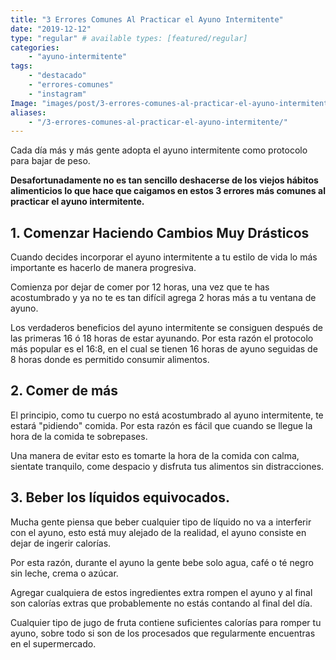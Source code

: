 ```yaml
---
title: "3 Errores Comunes Al Practicar el Ayuno Intermitente"
date: "2019-12-12"
type: "regular" # available types: [featured/regular]
categories:
    - "ayuno-intermitente"
tags:
    - "destacado"
    - "errores-comunes"
    - "instagram"
Image: "images/post/3-errores-comunes-al-practicar-el-ayuno-intermitente/Errores-ayuno-intermitente.jpg"
aliases:
    - "/3-errores-comunes-al-practicar-el-ayuno-intermitente/"
---
```


Cada día más y más gente adopta el ayuno intermitente como protocolo para bajar de peso.

**Desafortunadamente no es tan sencillo deshacerse de los viejos hábitos alimenticios lo que hace que caigamos en estos 3 errores más comunes al practicar el ayuno intermitente.**

## 1\. Comenzar Haciendo Cambios Muy Drásticos

Cuando decides incorporar el ayuno intermitente a tu estilo de vida lo más importante es hacerlo de manera progresiva.

Comienza por dejar de comer por 12 horas, una vez que te has acostumbrado y ya no te es tan difícil agrega 2 horas más a tu ventana de ayuno.

Los verdaderos beneficios del ayuno intermitente se consiguen después de las primeras 16 ó 18 horas de estar ayunando. Por esta razón el protocolo más popular es el 16:8, en el cual se tienen 16 horas de ayuno seguidas de 8 horas donde es permitido consumir alimentos.

## 2\. Comer de más

El principio, como tu cuerpo no está acostumbrado al ayuno intermitente, te estará "pidiendo" comida. Por esta razón es fácil que cuando se llegue la hora de la comida te sobrepases.

Una manera de evitar esto es tomarte la hora de la comida con calma, sientate tranquilo, come despacio y disfruta tus alimentos sin distracciones.

## 3\. Beber los líquidos equivocados.

Mucha gente piensa que beber cualquier tipo de líquido no va a interferir con el ayuno, esto está muy alejado de la realidad, el ayuno consiste en dejar de ingerir calorías.

Por esta razón, durante el ayuno la gente bebe solo agua, café o té negro sin leche, crema o azúcar.

Agregar cualquiera de estos ingredientes extra rompen el ayuno y al final son calorías extras que probablemente no estás contando al final del día.

Cualquier tipo de jugo de fruta contiene suficientes calorías para romper tu ayuno, sobre todo si son de los procesados que regularmente encuentras en el supermercado.
